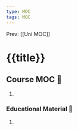 ```yaml
---
type: MOC 
tags: MOC 
---
```


Prev: [[Uni MOC]]

# {{title}}

## Course MOC  📒
1. 



### Educational Material 🧱
1. 
